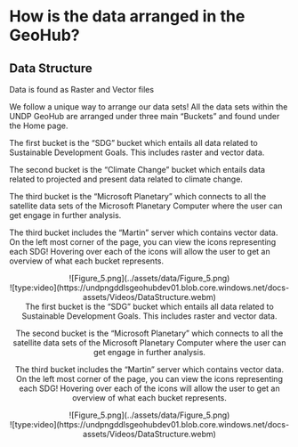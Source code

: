 # How is the data arranged in the GeoHub?

## Data Structure

Data is found as Raster and Vector files

We follow a unique way to arrange our data sets! All the data sets within the UNDP GeoHub are arranged under three main “Buckets” and found under the Home page.

<justify>The first bucket is the “SDG” bucket which entails all data related to Sustainable Development Goals. This includes raster and vector data.</p>

<justify> The second bucket is the “Climate Change” bucket which entails data related to projected and present data related to climate change.</p>

<justify>The third bucket is the “Microsoft Planetary” which connects to all the satellite data sets of the Microsoft Planetary Computer where the user can get engage in further analysis.</p>

<justify>The third bucket includes the “Martin” server which contains vector data.
On the left most corner of the page, you can view the icons representing each SDG! Hovering over each of the icons will allow the user to get an overview of what each bucket represents.</p>

<center>  ![Figure_5.png](../assets/data/Figure_5.png)

<center>  ![type:video](https://undpngddlsgeohubdev01.blob.core.windows.net/docs-assets/Videos/DataStructure.webm)</center>
<justify>The first bucket is the “SDG” bucket which entails all data related to Sustainable Development Goals. This includes raster and vector data.

<justify>The second bucket is the “Microsoft Planetary” which connects to all the satellite data sets of the Microsoft Planetary Computer where the user can get engage in further analysis.

<justify>The third bucket includes the “Martin” server which contains vector data.
On the left most corner of the page, you can view the icons representing each SDG! Hovering over each of the icons will allow the user to get an overview of what each bucket represents.

<center>  ![Figure_5.png](../assets/data/Figure_5.png)

<center>  ![type:video](https://undpngddlsgeohubdev01.blob.core.windows.net/docs-assets/Videos/DataStructure.webm)</center>
